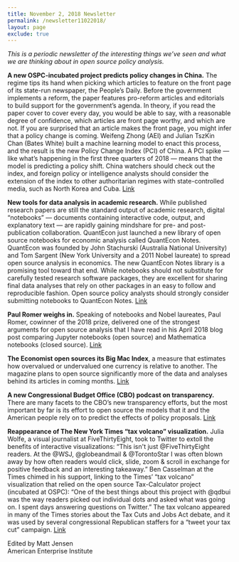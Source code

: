 ```yaml
---
title: November 2, 2018 Newsletter
permalink: /newsletter11022018/
layout: page
exclude: true
---
```


*This is a periodic newsletter of the interesting things we’ve seen and what we are thinking about in open source policy analysis.*

**A new OSPC-incubated project predicts policy changes in China.** The regime tips its hand when picking which articles to feature on the front page of its state-run newspaper, the People’s Daily. Before the government implements a reform, the paper features pro-reform articles and editorials to build support for the government’s agenda. In theory, if you read the paper cover to cover every day, you would be able to say, with a reasonable degree of confidence, which articles are front page worthy, and which are not. If you are surprised that an article makes the front page, you might infer that a policy change is coming. Weifeng Zhong (AEI) and Julian TszKin Chan (Bates White) built a machine learning model to enact this process, and the result is the new Policy Change Index (PCI) of China. A PCI spike — like what’s happening in the first three quarters of 2018 — means that the model is predicting a policy shift. China watchers should check out the index, and foreign policy or intelligence analysts should consider the extension of the index to other authoritarian regimes with state-controlled media, such as North Korea and Cuba. [Link](http://www.policychangeindex.com/)

**New tools for data analysis in academic research.** While published research papers are still the standard output of academic research, digital “notebooks” — documents containing interactive code, output, and explanatory text — are rapidly gaining mindshare for pre- and post- publication collaboration. QuantEcon just launched a new library of open source notebooks for economic analysis called QuantEcon Notes. QuantEcon was founded by John Stachurski (Australia National University) and Tom Sargent (New York University and a 2011 Nobel laureate) to spread open source analysis in economics. The new QuantEcon Notes library is a promising tool toward that end. While notebooks should not substitute for carefully tested research software packages, they are excellent for sharing final data analyses that rely on other packages in an easy to follow and reproducible fashion. Open source policy analysts should strongly consider submitting notebooks to QuantEcon Notes. [Link](http://notes.quantecon.org/)

**Paul Romer weighs in.** Speaking of notebooks and Nobel laureates, Paul Romer, cowinner of the 2018 prize, delivered one of the strongest arguments for open source analysis that I have read in his April 2018 blog post comparing Jupyter notebooks (open source) and Mathematica notebooks (closed source). [Link](https://paulromer.net/jupyter-mathematica-and-the-future-of-the-research-paper/)

**The Economist open sources its Big Mac Index**, a measure that estimates how overvalued or undervalued one currency is relative to another. The magazine plans to open source significantly more of the data and analyses behind its articles in coming months. [Link](https://medium.economist.com/peeling-back-the-curtain-487bd3be0c47)

**A new Congressional Budget Office (CBO) podcast on transparency.** There are many facets to the CBO’s new transparency efforts, but the most important by far is its effort to open source the models that it and the American people rely on to predict the effects of policy proposals. [Link](https://www.cbo.gov/podcasts/54529)

**Reappearance of The New York Times “tax volcano” visualization.** Julia Wolfe, a visual journalist at FiveThirtyEight, took to Twitter to extoll the benefits of interactive visualizations: “This isn't just @FiveThirtyEight readers. At the @WSJ, @globeandmail & @TorontoStar I was often blown away by how often readers would click, slide, zoom & scroll in exchange for positive feedback and an interesting takeaway.” Ben Casselman at the Times chimed in his support, linking to the Times’ “tax volcano” visualization that relied on the open source Tax-Calculator project (incubated at OSPC): “One of the best things about this project with @qdbui was the way readers picked out individual dots and asked what was going on. I spent days answering questions on Twitter.” The tax volcano appeared in many of the Times stories about the Tax Cuts and Jobs Act debate, and it was used by several congressional Republican staffers for a “tweet your tax cut” campaign. [Link](https://twitter.com/bencasselman/status/1053290307884929024)

Edited by Matt Jensen
<br>
American Enterprise Institute 